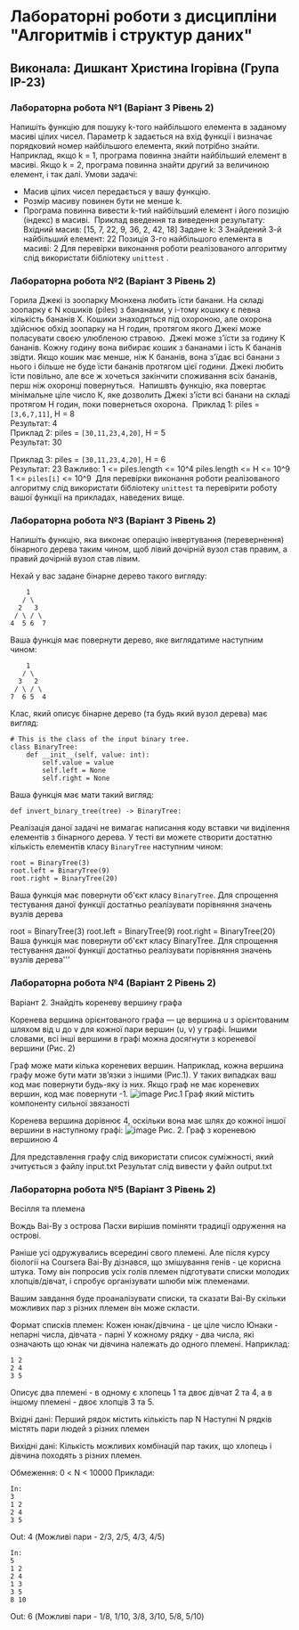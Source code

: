 # Лабораторні роботи з дисципліни "Алгоритмів і структур даних"

## Виконала: Дишкант Христина Ігорівна (Група ІР-23)

### Лабораторна робота №1 (Варіант 3 Рівень 2)

Напишіть функцію для пошуку k-того найбільшого елемента в заданому масиві цілих чисел. Параметр k задається на вхід функції і визначає порядковий номер найбільшого елемента, який потрібно знайти. Наприклад, якщо k = 1, програма повинна знайти найбільший елемент в масиві. Якщо k = 2, програма повинна знайти другий за величиною елемент, і так далі.
​
Умови задачі:
​
- Масив цілих чисел передається у вашу функцію.
- Розмір масиву повинен бути не менше k.
- Програма повинна вивести k-тий найбільший елемент і його позицію (індекс) в масиві.
​
Приклад введення та виведення результату:
​
Вхідний масив: [15, 7, 22, 9, 36, 2, 42, 18] Задане k: 3 Знайдений 3-й найбільший елемент: 22 Позиція 3-го найбільшого елемента в масиві: 2
​
Для перевірки виконання роботи реалізованого алгоритму слід використати бібліотеку `unittest` .
### Лабораторна робота №2 (Варіант 3 Рівень 2)

Горила Джекі  із зоопарку Мюнхена любить їсти банани. На складі зоопарку є N кошиків (piles) з бананами, у і-тому кошику є певна кількість бананів Х. Кошики знаходяться під охороною, але охорона здійснює обхід зоопарку на Н годин, протягом якого Джекі може поласувати своєю улюбленою стравою.
​
Джекі може з'їсти за годину К бананів. Кожну годину вона вибирає кошик з бананами і їсть К бананів звідти. Якщо кошик має менше, ніж К бананів, вона з'їдає всі банани з нього і більше не буде їсти бананів протягом цієї години.
Джекі любить їсти повільно, але все ж хочеться закінчити споживання всіх бананів, перш ніж охоронці повернуться.
​
Напишвть функцію, яка повертає мінімальне ціле число К, яке дозволить Джекі з'їсти всі банани на складі протягом Н годин, поки повернеться охорона.
​
Приклад 1:
piles = `[3,6,7,11]`, 
H = 8  
Результат: 
4  
​
Приклад 2:
piles = `[30,11,23,4,20]`,
H = 5  
Результат: 
30  

Приклад 3:
piles = `[30,11,23,4,20]`,
H = 6  
Результат: 
23
Важливо:
1 <= piles.length <= 10^4
piles.length <= H <= 10^9
1 <= `piles[i]` <= 10^9
​
Для перевірки виконання роботи реалізованого алгоритму слід використати бібліотеку `unittest` та перевірити роботу вашої функції на прикладах, наведених вище.

### Лабораторна робота №3 (Варіант 3 Рівень 2)
Напишіть функцію, яка виконає операцію інвертування (перевернення) бінарного дерева таким чином, щоб лівий дочірній вузол став правим, а правий дочірній вузол став лівим.

Нехай у вас задане бінарне дерево такого вигляду:

```
    1
   / \
  2   3
 / \ / \
4  5 6  7
```

Ваша функція має повернути дерево, яке виглядатиме наступним чином:
```
    1
   / \
  3   2
 / \ / \
7  6 5  4
```

Клас, який описує бінарне дерево (та будь який вузол дерева) має вигляд:
```
# This is the class of the input binary tree.
class BinaryTree:
    def __init__(self, value: int):
        self.value = value
        self.left = None
        self.right = None
```

Ваша функція має мати такий вигляд:

```
def invert_binary_tree(tree) -> BinaryTree:
```


Реалізація даної задачі не вимагає написання коду вставки чи виділення елементів з бінарного дерева. У тесті ви можете створити достатню кількість елементів класу `BinaryTree` наступним чином:

```
root = BinaryTree(3)
root.left = BinaryTree(9)
root.right = BinaryTree(20)
```

Ваша функція має повернути об'єкт класу  `BinaryTree`. Для спрощення тестування даної функції достатньо реалізувати порівняння значень вузлів дерева

root = BinaryTree(3)
root.left = BinaryTree(9)
root.right = BinaryTree(20)
Ваша функція має повернути об'єкт класу BinaryTree. Для спрощення тестування даної функції достатньо реалізувати порівняння значень вузлів дерева'''
### Лабораторна робота №4 (Варіант 2 Рівень 2)
Варіант 2. Знайдіть кореневу вершину графа

Коренева вершина орієнтованого графа — це вершина u з орієнтованим шляхом від u до v для кожної пари вершин (u, v) у графі. Іншими словами, всі інші вершини в графі можна досягнути з кореневої вершини (Рис. 2)

Граф може мати кілька кореневих вершин. Наприклад, кожна вершина графу може бути мати зв’язки з іншими (Рис.1). У таких випадках ваш код має повернути будь-яку із них. Якщо граф не має кореневих вершин, код має повернути -1.
![image](https://github.com/KhrystynaDyshakant/algo2/assets/119213628/0a713a57-93d8-4c11-b798-78179ee584eb)
Рис.1 Граф який містить компоненту сильної звязаності

Коренева вершина дорівнює 4, оскільки вона має шлях до кожної іншої вершини в наступному графі:
![image](https://github.com/KhrystynaDyshakant/algo2/assets/119213628/9bba55a8-df4b-47b5-9bb2-aa8554469237)
Рис. 2. Граф з кореневою вершиною 4

Для представлення графу слід використати список суміжності, який зчитується з файлу input.txt
Результат слід вивести у файл output.txt

### Лабораторна робота №5 (Варіант 3 Рівень 2)
Весілля та племена

Вождь Ваі-Ву з острова Пасхи вирішив поміняти традиції одруження на острові.

Раніше усі одружувались всередині свого племені.  Але після курсу біології на Coursera 
Ваі-Ву дізнався, що змішування генів - це корисна штука.  Тому він попросив усіх голів племен підготувати списки молодих хлопців/дівчат, і спробує організувати шлюби між племенами.

Вашим завдання буде проаналізувати списки, та сказати Ваі-Ву скільки можливих пар з різних племен він може скласти.

Формат списків племен:
Кожен юнак/дівчина - це ціле число
Юнаки - непарні числа, дівчата - парні
У кожному рядку - два числа, які означають що юнак чи дівчина належать до одного племені.  Наприклад:
 ```
 1 2
 2 4
 3 5
 ```
 Описує два племені - в одному є хлопець 1 та двоє дівчат 2 та 4, а в іншому племені - двоє хлопців 3 та 5.

Вхідні дані:
 Перший рядок містить кількість пар N
 Наступні N рядків містять пари людей з різних племен

Вихідні дані:
 Кількість можливих комбінацій пар таких, що хлопець і дівчина походять з різних племен.

Обмеження:
 0 < N < 10000
Приклади:
```
In:
3
1 2
2 4
3 5
```

Out:
 4 (Можливі пари - 2/3, 2/5, 4/3, 4/5)
```
In:
5
1 2
2 4
1 3
3 5
8 10
```
Out:
 6 (Можливі пари - 1/8, 1/10,  3/8, 3/10,  5/8, 5/10)
